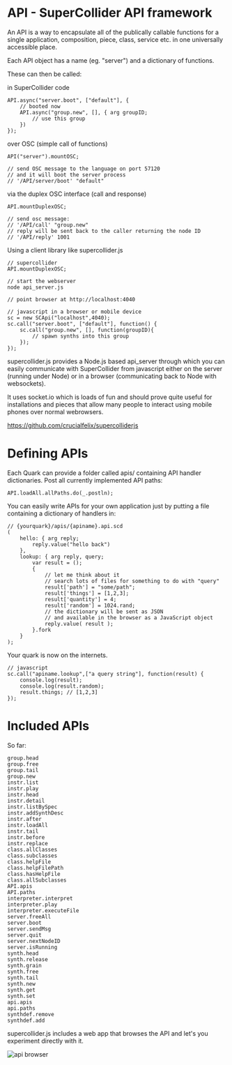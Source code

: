 
API - SuperCollider API framework
=================================

An API is a way to encapsulate all of the publically callable functions for a single application, composition, piece, class, service etc. in one universally accessible place.

Each API object has a name (eg. "server") and a dictionary of functions.

These can then be called:

in SuperCollider code

	API.async("server.boot", ["default"], {
	    // booted now
	    API.async("group.new", [], { arg groupID;
	        // use this group
	    })
	});

over OSC (simple call of functions)

	API("server").mountOSC;

	// send OSC message to the language on port 57120
	// and it will boot the server process
	// '/API/server/boot' "default"

via the duplex OSC interface (call and response)

	API.mountDuplexOSC;

	// send osc message:
	// '/API/call' "group.new"
	// reply will be sent back to the caller returning the node ID
	// '/API/reply' 1001

Using a client library like supercollider.js

	// supercollider
	API.mountDuplexOSC;

	// start the webserver
	node api_server.js

	// point browser at http://localhost:4040

	// javascript in a browser or mobile device
	sc = new SCApi("localhost",4040);
	sc.call("server.boot", ["default"], function() {
	    sc.call("group.new", [], function(groupID){
	        // spawn synths into this group
	    });
	});

supercollider.js provides a Node.js based api_server through which you can easily communicate with SuperCollider from javascript either on the server (running under Node) or in a browser (communicating back to Node with websockets).

It uses socket.io which is loads of fun and should prove quite useful for installations and pieces that allow many people to interact using mobile phones over normal webrowsers.

https://github.com/crucialfelix/supercolliderjs

Defining APIs
=============

Each Quark can provide a folder called apis/ containing API handler dictionaries.
Post all currently implemented API paths:

	API.loadAll.allPaths.do(_.postln);

You can easily write APIs for your own application just by putting a file containing a dictionary of handlers in:

	// {yourquark}/apis/{apiname}.api.scd
	(
	    hello: { arg reply;
	        reply.value("hello back")
	    },
	    lookup: { arg reply, query;
	        var result = ();
	        {
	            // let me think about it
	            // search lots of files for something to do with "query"
	            result['path'] = "some/path";
	            result['things'] = [1,2,3];
	            result['quantity'] = 4;
	            result['random'] = 1024.rand;
	            // the dictionary will be sent as JSON
	            // and available in the browser as a JavaScript object
	            reply.value( result );
	        }.fork
	    }
	);

Your quark is now on the internets.

	// javascript
	sc.call("apiname.lookup",["a query string"], function(result) {
	    console.log(result);
	    console.log(result.random);
	    result.things; // [1,2,3]
	});


Included APIs
=============

So far:

	group.head
	group.free
	group.tail
	group.new
	instr.list
	instr.play
	instr.head
	instr.detail
	instr.listBySpec
	instr.addSynthDesc
	instr.after
	instr.loadAll
	instr.tail
	instr.before
	instr.replace
	class.allClasses
	class.subclasses
	class.helpFile
	class.helpFilePath
	class.hasHelpFile
	class.allSubclasses
	API.apis
	API.paths
	interpreter.interpret
	interpreter.play
	interpreter.executeFile
	server.freeAll
	server.boot
	server.sendMsg
	server.quit
	server.nextNodeID
	server.isRunning
	synth.head
	synth.release
	synth.grain
	synth.free
	synth.tail
	synth.new
	synth.get
	synth.set
	api.apis
	api.paths
	synthdef.remove
	synthdef.add

supercollider.js includes a web app that browses the API and let's you experiment directly with it.

![api browser](https://github.com/crucialfelix/supercolliderjs/blob/master/examples/images/index-screenshot.png?raw=true)

